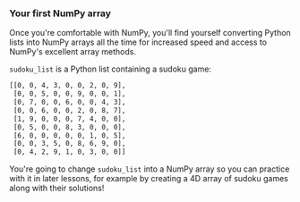 ### Your first NumPy array

Once you're comfortable with NumPy, you'll find yourself converting Python lists into NumPy arrays all the time for increased speed and access to NumPy's excellent array methods.

`sudoku_list` is a Python list containing a sudoku game:

```txt
[[0, 0, 4, 3, 0, 0, 2, 0, 9],
 [0, 0, 5, 0, 0, 9, 0, 0, 1],
 [0, 7, 0, 0, 6, 0, 0, 4, 3],
 [0, 0, 6, 0, 0, 2, 0, 8, 7],
 [1, 9, 0, 0, 0, 7, 4, 0, 0],
 [0, 5, 0, 0, 8, 3, 0, 0, 0],
 [6, 0, 0, 0, 0, 0, 1, 0, 5],
 [0, 0, 3, 5, 0, 8, 6, 9, 0],
 [0, 4, 2, 9, 1, 0, 3, 0, 0]]
```

You're going to change `sudoku_list` into a NumPy array so you can practice with it in later lessons, for example by creating a 4D array of sudoku games along with their solutions!